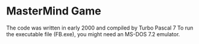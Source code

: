 # MasterMind Game
The code was written in early 2000 and compiled by Turbo Pascal 7
To run the executable file (FB.exe), you might need an MS-DOS 7.2 emulator.
